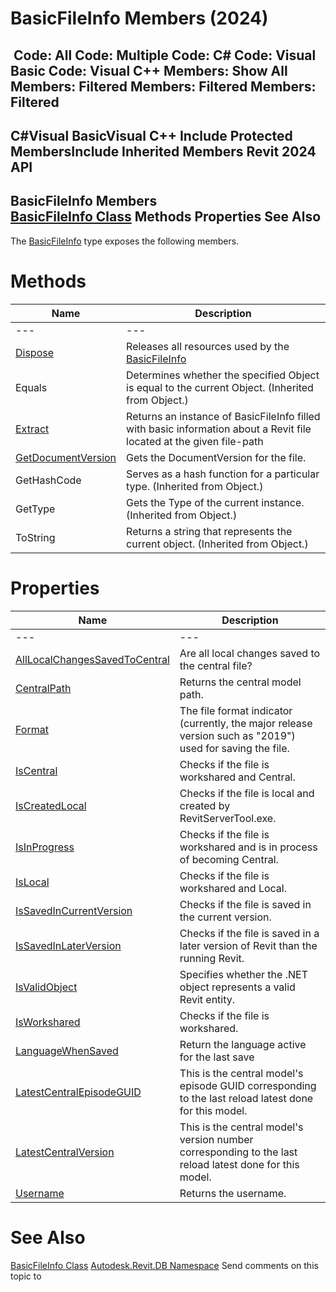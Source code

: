 # BasicFileInfo Members (2024)

﻿
 Code: All Code: Multiple Code: C# Code: Visual Basic Code: Visual C++  Members: Show All Members: Filtered Members: Filtered Members: Filtered   
---  
C#Visual BasicVisual C++
Include Protected MembersInclude Inherited Members
Revit 2024 API  
---  
BasicFileInfo Members  
[BasicFileInfo Class](475edc09-cee7-6ff1-a0fa-4e427a56262a.md "BasicFileInfo Class") Methods Properties See Also  
---  
The [BasicFileInfo](475edc09-cee7-6ff1-a0fa-4e427a56262a.md "BasicFileInfo Class") type exposes the following members.
# Methods
| Name | Description |
| --- | --- |
| --- | --- | --- |
| [Dispose](ea844cc5-ff80-ffc9-2740-1482aca86418.md "Dispose Method") | Releases all resources used by the [BasicFileInfo](475edc09-cee7-6ff1-a0fa-4e427a56262a.md "BasicFileInfo Class") |
| Equals | Determines whether the specified Object is equal to the current Object. (Inherited from Object.) |
| [Extract](05800394-0e43-45f2-6c89-0db484d6a98c.md "Extract Method") | Returns an instance of BasicFileInfo filled with basic information about a Revit file located at the given file-path |
| [GetDocumentVersion](117de15c-6642-4216-cd85-8c31eb42cbca.md "GetDocumentVersion Method") | Gets the DocumentVersion for the file. |
| GetHashCode | Serves as a hash function for a particular type.  (Inherited from Object.) |
| GetType | Gets the Type of the current instance. (Inherited from Object.) |
| ToString | Returns a string that represents the current object. (Inherited from Object.) |

# Properties
| Name | Description |
| --- | --- |
| --- | --- | --- |
| [AllLocalChangesSavedToCentral](621f9654-180b-4391-9ebc-f1894b74b3b9.md "AllLocalChangesSavedToCentral Property") | Are all local changes saved to the central file? |
| [CentralPath](7b646d50-585e-1c52-54f5-5b2eddc546a9.md "CentralPath Property") | Returns the central model path. |
| [Format](b0762e23-5c49-42bf-b3cc-d0b1194543c9.md "Format Property") | The file format indicator (currently, the major release version such as "2019") used for saving the file. |
| [IsCentral](0f412eca-700a-7e9e-570e-117f94c87d29.md "IsCentral Property") | Checks if the file is workshared and Central. |
| [IsCreatedLocal](edb87333-ccef-5cc3-9965-074b69722203.md "IsCreatedLocal Property") | Checks if the file is local and created by RevitServerTool.exe. |
| [IsInProgress](d756cb3e-b7b6-b51a-1f0e-90c3cd862632.md "IsInProgress Property") | Checks if the file is workshared and is in process of becoming Central. |
| [IsLocal](10c8c9c8-b938-981b-c90e-ceae3de832c8.md "IsLocal Property") | Checks if the file is workshared and Local. |
| [IsSavedInCurrentVersion](d68e377e-690c-0893-f505-003bf3634de5.md "IsSavedInCurrentVersion Property") | Checks if the file is saved in the current version. |
| [IsSavedInLaterVersion](27a0583a-c2e4-b198-cf60-168f51c07b13.md "IsSavedInLaterVersion Property") | Checks if the file is saved in a later version of Revit than the running Revit. |
| [IsValidObject](36688ac8-26a4-51d3-4cac-314e95fcab2d.md "IsValidObject Property") | Specifies whether the .NET object represents a valid Revit entity. |
| [IsWorkshared](7ba0cb4d-5498-567e-e523-5c9229303f9d.md "IsWorkshared Property") | Checks if the file is workshared. |
| [LanguageWhenSaved](2ea1f11e-1535-89c1-52c5-ee729cbe9b6e.md "LanguageWhenSaved Property") | Return the language active for the last save |
| [LatestCentralEpisodeGUID](698c403a-f118-3195-249f-7bd20aa18e59.md "LatestCentralEpisodeGUID Property") | This is the central model's episode GUID corresponding to the last reload latest done for this model. |
| [LatestCentralVersion](8f508901-37a3-3f77-1cea-cfdc1a05b37c.md "LatestCentralVersion Property") | This is the central model's version number corresponding to the last reload latest done for this model. |
| [Username](896036da-c37a-ce47-82dc-9d26ab722897.md "Username Property") | Returns the username. |

# See Also
[BasicFileInfo Class](475edc09-cee7-6ff1-a0fa-4e427a56262a.md "BasicFileInfo Class")
[Autodesk.Revit.DB Namespace](87546ba7-461b-c646-cbb1-2cb8f5bff8b2.md "Autodesk.Revit.DB Namespace")
Send comments on this topic to 